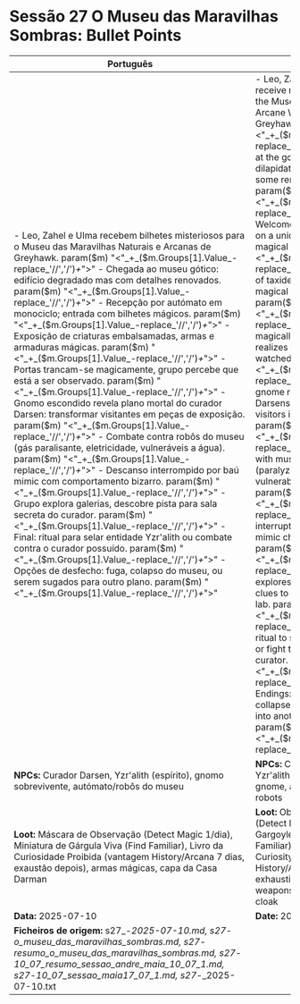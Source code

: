 # Sessão 27  O Museu das Maravilhas Sombras: Bullet Points

| Português | English |
|-----------|---------|
| - Leo, Zahel e Ulma recebem bilhetes misteriosos para o Museu das Maravilhas Naturais e Arcanas de Greyhawk. param($m) "<"_+_($m.Groups[1].Value_-replace_'//','/')_+_">" - Chegada ao museu gótico: edifício degradado mas com detalhes renovados. param($m) "<"_+_($m.Groups[1].Value_-replace_'//','/')_+_">" - Recepção por autómato em monociclo; entrada com bilhetes mágicos. param($m) "<"_+_($m.Groups[1].Value_-replace_'//','/')_+_">" - Exposição de criaturas embalsamadas, armas e armaduras mágicas. param($m) "<"_+_($m.Groups[1].Value_-replace_'//','/')_+_">" - Portas trancam-se magicamente, grupo percebe que está a ser observado. param($m) "<"_+_($m.Groups[1].Value_-replace_'//','/')_+_">" - Gnomo escondido revela plano mortal do curador Darsen: transformar visitantes em peças de exposição. param($m) "<"_+_($m.Groups[1].Value_-replace_'//','/')_+_">" - Combate contra robôs do museu (gás paralisante, eletricidade, vulneráveis a água). param($m) "<"_+_($m.Groups[1].Value_-replace_'//','/')_+_">" - Descanso interrompido por baú mimic com comportamento bizarro. param($m) "<"_+_($m.Groups[1].Value_-replace_'//','/')_+_">" - Grupo explora galerias, descobre pista para sala secreta do curador. param($m) "<"_+_($m.Groups[1].Value_-replace_'//','/')_+_">" - Final: ritual para selar entidade Yzr'alith ou combate contra o curador possuído. param($m) "<"_+_($m.Groups[1].Value_-replace_'//','/')_+_">" - Opções de desfecho: fuga, colapso do museu, ou serem sugados para outro plano. param($m) "<"_+_($m.Groups[1].Value_-replace_'//','/')_+_">"  | - Leo, Zahel, and Ulma receive mysterious tickets to the Museum of Natural and Arcane Wonders of Greyhawk. param($m) "<"_+_($m.Groups[1].Value_-replace_'//','/')_+_">" - Arrival at the gothic museum: dilapidated building with some renewed features. param($m) "<"_+_($m.Groups[1].Value_-replace_'//','/')_+_">" - Welcomed by an automaton on a unicycle; entry with magical tickets. param($m) "<"_+_($m.Groups[1].Value_-replace_'//','/')_+_">" - Exhibit of taxidermized creatures, magical weapons and armor. param($m) "<"_+_($m.Groups[1].Value_-replace_'//','/')_+_">" - Doors magically lock; the group realizes they're being watched. param($m) "<"_+_($m.Groups[1].Value_-replace_'//','/')_+_">" - Hidden gnome reveals curator Darsens deadly plan: turn visitors into exhibits. param($m) "<"_+_($m.Groups[1].Value_-replace_'//','/')_+_">" - Battle with museum robots (paralyzing gas, electricity, vulnerable to water). param($m) "<"_+_($m.Groups[1].Value_-replace_'//','/')_+_">" - Rest interrupted by a bizarre mimic chest encounter. param($m) "<"_+_($m.Groups[1].Value_-replace_'//','/')_+_">" - Group explores galleries, finds clues to the curators secret lab. param($m) "<"_+_($m.Groups[1].Value_-replace_'//','/')_+_">" - Finale: ritual to seal entity Yzr'alith or fight the possessed curator. param($m) "<"_+_($m.Groups[1].Value_-replace_'//','/')_+_">" - Endings: escape, museum collapse, or being dragged into another plane. param($m) "<"_+_($m.Groups[1].Value_-replace_'//','/')_+_">"  |
| **NPCs:** Curador Darsen, Yzr'alith (espírito), gnomo sobrevivente, autómato/robôs do museu | **NPCs:** Curator Darsen, Yzr'alith (spirit), surviving gnome, automaton/museum robots |
| **Loot:** Máscara de Observação (Detect Magic 1/dia), Miniatura de Gárgula Viva (Find Familiar), Livro da Curiosidade Proibida (vantagem History/Arcana 7 dias, exaustão depois), armas mágicas, capa da Casa Darman | **Loot:** Observation Mask (Detect Magic 1/day), Living Gargoyle Miniature (Find Familiar), Book of Forbidden Curiosity (advantage History/Arcana 7 days, then exhaustion), magic weapons, House Darman cloak |
| **Data:** 2025-07-10 | **Date:** 2025-07-10 |
| **Ficheiros de origem:** s27_-_2025-07-10.md, s27_-_o_museu_das_maravilhas_sombras.md, s27_-_resumo_o_museu_das_maravilhas_sombras.md, s27_-_10_07_resumo_sessao_andre_maia_10_07_1.md, s27_-_10_07_sessao_maia17_07_1.md, s27_-_2025-07-10.txt |

























